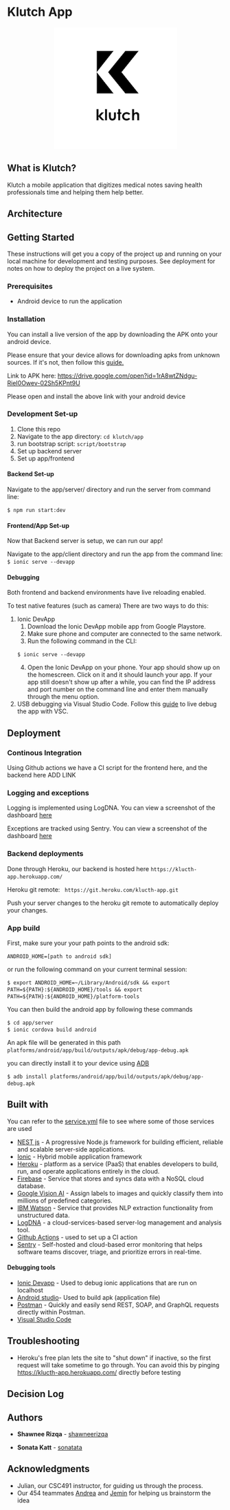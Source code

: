 # Klutch App
<p align="center">
  <img src="../logo.png" alt="Klutch logo"/>
</p>

## What is Klutch?
Klutch a mobile application that digitizes medical notes saving health professionals time and helping them help better.

## Architecture 



## Getting Started

These instructions will get you a copy of the project up and running on your local machine for development and testing purposes. See deployment for notes on how to deploy the project on a live system.

### Prerequisites

* Android device to run the application

### Installation 
You can install a live version of the app by downloading the APK onto your android device. 

Please ensure that your device allows for downloading apks from unknown sources. If it's not, then follow this  [guide.](https://www.expressvpn.com/support/vpn-setup/enable-apk-installs-android/)

Link to APK here: <https://drive.google.com/open?id=1rA8wtZNdgu-RieI0Owev-02Sh5KPnt9U>

Please open and install the above link with your android device

### Development Set-up

1. Clone this repo
2. Navigate to the app directory: `cd klutch/app`
3. run bootstrap script: `script/bootstrap`
4. Set up backend server
5. Set up app/frontend

#### Backend Set-up
Navigate to the app/server/ directory and run the server from command line:
   ``` 
   $ npm run start:dev
   ```

#### Frontend/App Set-up
Now that Backend server is setup, we can run our app!

Navigate to the app/client directory and run the app from the command line:
        ```
        $ ionic serve --devapp
        ```

#### Debugging
Both frontend and backend environments have live reloading enabled. 

To test native features (such as camera) There are two ways to do this:

   1. Ionic DevApp
      1. Download the Ionic DevApp mobile app from Google Playstore.
      2. Make sure phone and computer are connected to the same network.
      3. Run the following command in the CLI:
        ```
        $ ionic serve --devapp
        ```
      4. Open the Ionic DevApp on your phone. Your app should show up on the homescreen. Click on it and it should launch your app. If your app still doesn't show up after a while, you can find the IP address and port number on the command line and enter them manually through the menu option. 
   2. USB debugging via Visual Studio Code. Follow this [guide](https://geeklearning.io/live-debug-your-cordova-ionic-application-with-visual-studio-code/) to live debug the app with VSC.


## Deployment
### Continous Integration 

Using Github actions we have a CI script for the frontend here, and the backend here ADD LINK

### Logging and exceptions 
Logging is implemented using LogDNA. You can view a screenshot of the dashboard [here](https://drive.google.com/open?id=1lgJzBo6tyD-u23j4glsOaeqkU3N2YFol)

Exceptions are tracked using Sentry. You can view a screenshot of the dashboard [here](https://drive.google.com/open?id=1oWjTR3NZCPBQN03FKJp9LXwT9RrCw4bF)

### Backend deployments
Done through Heroku, our backend is hosted here ```https://klucth-app.herokuapp.com/ ```

Heroku git remote: ``` https://git.heroku.com/klucth-app.git```

Push your server changes to the heroku git remote to automatically deploy your changes. 

### App build

First, make sure your your path points to the android sdk:
```
ANDROID_HOME=[path to android sdk]
```
or run the following command on your current terminal session:
```
$ export ANDROID_HOME=~/Library/Android/sdk && export PATH=${PATH}:${ANDROID_HOME}/tools && export PATH=${PATH}:${ANDROID_HOME}/platform-tools
```

You can then build the android app by following these commands
```
$ cd app/server
$ ionic cordova build android
```
An apk file will be generated in this path ```platforms/android/app/build/outputs/apk/debug/app-debug.apk```

you can directly install it to your device using [ADB](https://developer.android.com/studio/command-line/adb?gclid=Cj0KCQiA2vjuBRCqARIsAJL5a-I7Vc9tUXbm1p5mqz2mg02VmFo_qsZ7U65t6t95rh45bkr6N7Z6E6waAt5WEALw_wcB)
```
$ adb install platforms/android/app/build/outputs/apk/debug/app-debug.apk
```


###

## Built with
You can refer to the [service.yml](./service.yml) file to see where some of those services are used

* [NEST js](https://nestjs.com/) - A progressive Node.js framework for building efficient, reliable and scalable server-side applications.
* [Ionic](https://ionicframework.com/) - Hybrid mobile application framework
* [Heroku](https://www.heroku.com) - platform as a service (PaaS) that enables developers to build, run, and operate applications entirely in the cloud.
* [Firebase](https://firebase.google.com/docs/database) - Service that stores and syncs data with a NoSQL cloud database.
* [Google Vision AI](https://cloud.google.com/vision/) - Assign labels to images and quickly classify them into millions of predefined categories. 
* [IBM Watson](https://cloud.ibm.com/apidocs/natural-language-understanding/natural-language-understanding?code=node#introduction) - Service that provides NLP extraction functionality from unstructured data.
* [LogDNA](https://logdna.com) - a cloud-services-based server-log management and analysis tool.
* [Github Actions](https://github.com/actions) - used to set up a CI action
* [Sentry](https://sentry.io) - Self-hosted and cloud-based error monitoring that helps software teams discover, triage, and prioritize errors in real-time.

#### Debugging tools
* [Ionic Devapp](https://play.google.com/store/apps/details?id=io.ionic.devapp&hl=en) - Used to debug ionic applications that are run on localhost
* [Android studio](https://developer.android.com/studio)- Used to build apk (application file)
* [Postman](https://www.getpostman.com/) - Quickly and easily send REST, SOAP, and GraphQL requests directly within Postman.
* [Visual Studio Code](https://code.visualstudio.com)

## Troubleshooting

* Heroku's free plan lets the site to "shut down" if inactive, so the first request will take sometime to go through. You can avoid this by pinging https://klucth-app.herokuapp.com/ directly before testing

## Decision Log

## Authors

* **Shawnee Rizqa** -  [shawneerizqa](https://github.com/shawneerizqa)

* **Sonata Katt** -  [sonatata](https://github.com/sonatata)

## Acknowledgments

* Julian, our CSC491 instructor, for guiding us through the process.
* Our 454 teammates [Andrea](https://github.com/andreathniah) and [Jemin](https://github.com/jeminsieow) for helping us brainstorm the idea 



